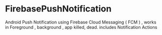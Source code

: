 # FirebasePushNotification
Android Push Notification using Firebase Cloud Messaging ( FCM ) , works in Foreground , background , app killed, dead. includes Notification Actions 
